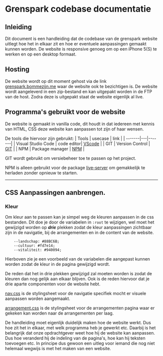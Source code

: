 # Grenspark codebase documentatie

## Inleiding

Dit document is een handleiding dat de codebase van de grenspark website uitlegt hoe het in elkaar zit en hoe er eventuele aanpassingen gemaakt kunnen worden. De website is responsive genoeg om op een iPhone 5(S) te werken en op een desktop formaat.

## Hosting

De website wordt op dit moment gehost via de link [grenspark.bommezijn.me](grenspark.bommezijn.me) waar de website ook te bezichtigen is. De website wordt aangeleverd in een zip-bestand en kan uitgepakt worden in de FTP van de host. Zodra deze is uitgepakt staat de website eigenlijk al live.

## Programma's gebruikt voor de website

De website is gemaakt in vanilla code, dit houdt in dat iedereen met kennis van HTML, CSS deze website kan aanpassen tot zijn of haar wensen.

De tools die hiervoor zijn gebruikt:
| Tools  | usecase             | link  |
| -------|---|-------|
| Visual Studio Code | code editor| [VScode](https://code.visualstudio.com/)  |
| GIT    |       Version Control    | [GIT](https://git-scm.com/)  |
| NPM    |     Package manager         | [NPM](https://www.npmjs.com/)  |

GIT wordt gebruikt om versiebeheer toe te passen op het project.

NPM is alleen gebruikt voor de package [live-server](https://www.npmjs.com/package/live-server) om gemakkelijk te herladen zonder opnieuw te starten.

---

## CSS Aanpassingen aanbrengen.

### Kleur
Om kleur aan te passen kan je simpel weg de kleuren aanpassen in de css bestanden. Dit doe je door de variabelen in ```:root``` te wijzigen, wel moet het gewijzigd worden op ***drie*** plekken zodat de kleur aanpassingen zichtbaar zijn in de navigatie, bij de arrangementen en in de content van de website.

```
    --landschap: #88BC6B;
    --cultuur: #fd7e14;
    --vitaliteit: #940094;
```
Hierboven zie je een voorbeeld van de variabelen die aangepast kunnen worden zodat de kleur in de pagina gewijzigd wordt.

De reden dat het in drie plekken gewijzigd zal moeten worden is zodat de kleuren dan nog gelijk aan elkaar blijven.
Ook is de reden hiervoor dat je drie aparte componenten voor de website hebt.

[nav.css](/styles/nav.css) is de stylingsheet voor de navigatie specifiek mocht er visuele aanpassen worden aangemaakt.

[arrangement.css](/styles/arrangement.css) is de stylingsheet voor de arrangementen pagina waar er gekeken kan worden naar de arrangementen per laag.



De handleiding moet eigenlijk duidelijk maken hoe de website werkt. Dus hoe zit het in elkaar, met welk programma heb je gewerkt etc. Daarbij is het belangrijk dat onze opdrachtgever weet hoe hij de website kan aanpassen. Dus hoe veranderd hij de indeling van de pagina's, hoe kan hij teksten toevoegen etc. In principe dus gewoon een uitleg voor iemand die nog niet helemaal wegwijs is met het maken van een website.